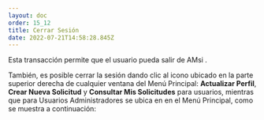```yaml
---
layout: doc
order: 15_12
title: Cerrar Sesión
date: 2022-07-21T14:58:28.845Z
---
```

Esta transacción permite que el usuario pueda salir de AMsi . 



También, es posible cerrar la sesión dando clic al icono <span class="mdi mdi-exit-to-app"></span> ubicado en la parte superior derecha de cualquier ventana del Menú Principal: **Actualizar Perfil**, **Crear Nueva Solicitud** y **Consultar Mis Solicitudes** para usuarios, mientras que para Usuarios Administradores se ubica en en el Menú Principal, como se muestra a continuación:

